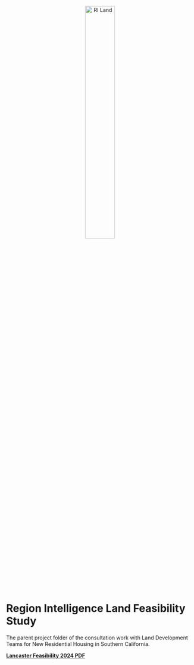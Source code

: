 <p align="center">
<img src="https://github.com/user-attachments/assets/785a0012-f302-4bcf-88a3-709ec27f305e" height="40%" width="40%" alt="RI Land"/>
</p>

# Region Intelligence Land Feasibility Study
The parent project folder of the consultation work with Land Development Teams for New Residential Housing in Southern California. 

 <b>[**Lancaster Feasibility 2024 PDF**](https://drive.google.com/file/d/1fQdWs5vOd7e91-xgVRszChxEUqSJC94o/view)</b>
